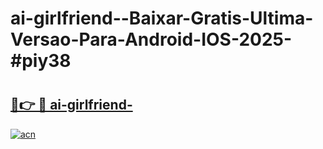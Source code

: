 # ai-girlfriend--Baixar-Gratis-Ultima-Versao-Para-Android-IOS-2025-#piy38

# <h2><a href="https://ainizakaria.my?title=ai-girlfriend-&ref=24M">🔗👉 🔴 ai-girlfriend-</a></h2>

[![acn](https://github.com/user-attachments/assets/0f9c940e-d8b0-45ae-aac7-cd30a18b3e1c)](https://ainizakaria.my?title=ai-girlfriend-&ref=24M)

